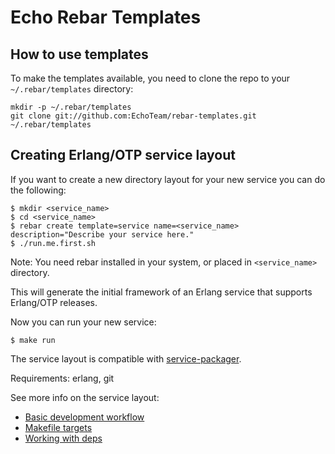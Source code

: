 # Echo Rebar Templates #

## How to use templates ##

To make the templates available, you need to clone the repo to your
`~/.rebar/templates` directory:

    mkdir -p ~/.rebar/templates
    git clone git://github.com:EchoTeam/rebar-templates.git ~/.rebar/templates
    
## Creating Erlang/OTP service layout

If you want to create a new directory layout for your new service you can do the following:

    $ mkdir <service_name>
    $ cd <service_name>
    $ rebar create template=service name=<service_name> description="Describe your service here."
    $ ./run.me.first.sh

Note: You need rebar installed in your system, or placed in `<service_name>` directory.

This will generate the initial framework of an Erlang service that supports
Erlang/OTP releases.

Now you can run your new service:

    $ make run
    
The service layout is compatible with [service-packager](https://github.com/EchoTeam/service-packager).

Requirements: erlang, git


See more info on the service layout:
 * [Basic development workflow](service/DEV.md)
 * [Makefile targets](service/MAKE.md)
 * [Working with deps](service/DEPS.md)
